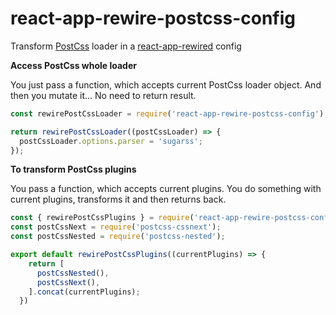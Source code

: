 react-app-rewire-postcss-config
==

Transform [PostCss](https://github.com/postcss/postcss) loader in a [react-app-rewired](https://github.com/timarney/react-app-rewired) config


__Access PostCss whole loader__

You just pass a function, which accepts current PostCss loader object. And then you mutate it... No need to return result.

```js
const rewirePostCssLoader = require('react-app-rewire-postcss-config');

return rewirePostCssLoader((postCssLoader) => {
  postCssLoader.options.parser = 'sugarss';
});
```

__To transform PostCss plugins__

You pass a function, which accepts current plugins. You do something with current plugins, transforms it and then returns back.

```js
const { rewirePostCssPlugins } = require('react-app-rewire-postcss-config');
const postCssNext = require('postcss-cssnext');
const postCssNested = require('postcss-nested');

export default rewirePostCssPlugins((currentPlugins) => {
    return [
      postCssNested(),
      postCssNext(),
    ].concat(currentPlugins);
  })
```
